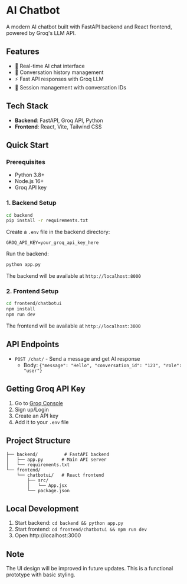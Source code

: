 # AI Chatbot

A modern AI chatbot built with FastAPI backend and React frontend, powered by Groq's LLM API.

## Features

- 🤖 Real-time AI chat interface
- 💬 Conversation history management
- ⚡ Fast API responses with Groq LLM
- 🔄 Session management with conversation IDs

## Tech Stack

- **Backend**: FastAPI, Groq API, Python
- **Frontend**: React, Vite, Tailwind CSS

## Quick Start

### Prerequisites

- Python 3.8+
- Node.js 16+
- Groq API key

### 1. Backend Setup

```bash
cd backend
pip install -r requirements.txt
```

Create a `.env` file in the backend directory:

```
GROQ_API_KEY=your_groq_api_key_here
```

Run the backend:

```bash
python app.py
```

The backend will be available at `http://localhost:8000`

### 2. Frontend Setup

```bash
cd frontend/chatbotui
npm install
npm run dev
```

The frontend will be available at `http://localhost:3000`

## API Endpoints

- `POST /chat/` - Send a message and get AI response
  - Body: `{"message": "Hello", "conversation_id": "123", "role": "user"}`

## Getting Groq API Key

1. Go to [Groq Console](https://console.groq.com/)
2. Sign up/Login
3. Create an API key
4. Add it to your `.env` file

## Project Structure

```
├── backend/          # FastAPI backend
│   ├── app.py       # Main API server
│   └── requirements.txt
└── frontend/
    └── chatbotui/   # React frontend
        ├── src/
        │   └── App.jsx
        └── package.json
```

## Local Development

1. Start backend: `cd backend && python app.py`
2. Start frontend: `cd frontend/chatbotui && npm run dev`
3. Open http://localhost:3000

## Note

The UI design will be improved in future updates. This is a functional prototype with basic styling.


